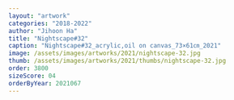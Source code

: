 ```yaml
---
layout: "artwork"
categories: "2018-2022"
author: "Jihoon Ha"
title: "Nightscape#32"
caption: "Nightscape#32_acrylic,oil on canvas_73×61㎝_2021"
image: /assets/images/artworks/2021/nightscape-32.jpg
thumb: /assets/images/artworks/2021/thumbs/nightscape-32.jpg
order: 3800
sizeScore: 04
orderByYear: 2021067
---
```

